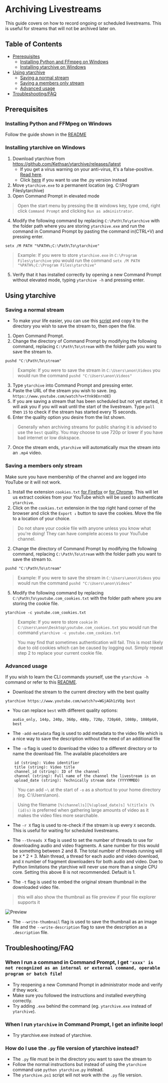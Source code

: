 # Archiving Livestreams
This guide covers on how to record ongoing or scheduled livestreams. This is useful for streams that will not be archived later on.

## Table of Contents
- [Prerequisites](#prerequisites)
   - [Installing Python and FFmpeg on Windows](#installing-python-and-ffmpeg-on-windows)
   - [Installing ytarchive on Windows](#installing-ytarchive-on-windows)
- [Using ytarchive](#using-ytarchive)
   - [Saving a normal stream](#saving-a-normal-stream)
   - [Saving a members only stream](#saving-a-members-only-stream)
   - [Advanced usage](#advanced-usage)
- [Troubleshooting/FAQ](#troubleshootingfaq)

## Prerequisites
### Installing Python and FFMpeg on Windows
Follow the guide shown in the [README](README.md#prerequisites)

### Installing ytarchive on Windows
1. Download ytarchive from https://github.com/Kethsar/ytarchive/releases/latest
   - If you get a virus warning on your anti-virus, it's a false-positive. [Read here](https://github.com/Kethsar/ytarchive/issues/9).
   - Click [here](#how-do-i-use-the-py-file-version-of-ytarchive-instead) if you want to use the .py version instead
2. Move `ytarchive.exe` to a permanent location (eg. C:\Program Files\ytarchive)
3. Open Command Prompt in elevated mode
> Open the start menu by pressing the ⊞ windows key, type cmd, right click `Command Prompt` and clicking `Run as administrator`.
4. Modify the following command by replacing `C:\Path\To\ytarchive` with the folder path where you are storing `ytarchive.exe` and run the command in Command Prompt by pasting the command in(CTRL+V) and pressing enter.
```
setx /M PATH "%PATH%;C:\Path\To\ytarchive"
```
>Example: If you were to store `ytarchive.exe` in `C:\Program Files\ytarchive` you would run the command `setx /M PATH "%PATH%;C:\Program Files\ytarchive"`
5. Verify that it has installed correctly by opening a new Command Prompt without elevated mode, typing `ytarchive -h` and pressing enter.

## Using ytarchive
### Saving a normal stream
* To make your life easier, you can use this [script](scripts/Windows/ytarchive.ps1) and copy it to the directory you wish to save the stream to, then open the file.
1. Open Command Prompt.
2. Change the directory of Command Prompt by modifying the following command, replacing `C:\Path\To\stream` with the folder path you want to save the stream to.
```
pushd "C:\Path\To\stream"
```
>Example: If you were to save the stream in `C:\Users\anon\Videos` you would run the command `pushd "C:\Users\anon\Videos"`
3. Type `ytarchive` into Command Prompt and pressing enter.
4. Paste the URL of the stream you wish to save. (eg. `https://www.youtube.com/watch?v=tYnk9EnrnOE`)
5. If you are saving a stream that has been scheduled but not yet started, it will ask you if you will wait until the start of the livestream. Type `poll` then `15` to check if the stream has started every 15 seconds.
6. Enter the quality option you desire from the list shown.
> Generally when archiving streams for public sharing it is advised to use the `best` quality. You may choose to use 720p or lower if you have bad internet or low diskspace.
7. Once the stream ends, `ytarchive` will automatically mux the stream into an `.mp4` video.

### Saving a members only stream
Make sure you have membership of the channel and are logged into YouTube or it will not work.
1. Install the extension `cookies.txt` [for Firefox](https://addons.mozilla.org/en-US/firefox/addon/cookies-txt/) or [for Chrome](https://chrome.google.com/webstore/detail/get-cookiestxt/bgaddhkoddajcdgocldbbfleckgcbcid). This will let us extract cookies from your YouTube which will be used to authenticate `ytarchive`.
2. Click on the `cookies.txt` extension in the top right hand corner of the browser and click the `Export ↓` button to save the cookies. Move the file to a location of your choice.
> Do not share your cookie file with anyone unless you know what you're doing! They can have complete access to your YouTube channel.
2. Change the directory of Command Prompt by modifying the following command, replacing `C:\Path\To\stream` with the folder path you want to save the stream to.
```
pushd "C:\Path\To\stream"
```
>Example: If you were to save the stream in `C:\Users\anon\Videos` you would run the command `pushd "C:\Users\anon\Videos"`
5. Modify the following command by replacing `C:\Path\To\youtube.com_cookies.txt` with the folder path where you are storing the cookie file.
```
ytarchive -c youtube.com_cookies.txt
```
>Example: If you were to store `cookie` in `C:\Users\anon\Desktop\youtube.com_cookies.txt` you would run the command `ytarchive -c youtube.com_cookies.txt`

>You may find that sometimes authentication will fail. This is most likely due to old cookies which can be caused by logging out. Simply repeat step 2 to replace your current cookie file.

### Advanced usage
If you wish to learn the CLI commands yourself, use the `ytarchive -h` command or refer to this [README](https://github.com/Kethsar/ytarchive/blob/master/README.md).
* Download the stream to the current directory with the best quality
```
ytarchive https://www.youtube.com/watch?v=WGjAGh1zVQg best
```

* You can replace `best` with different quality options:

   `audio_only, 144p, 240p, 360p, 480p, 720p, 720p60, 1080p, 1080p60, best`

* The `-add-metadata` flag is used to add metadata to the video file which is a nice way to save the description without the need of an additional file

* The `-o` flag is used to download the video to a different directory or to name the download file. The available placeholders are
```
	id (string): Video identifier
	title (string): Video title
	channel_id (string): ID of the channel
	channel (string): Full name of the channel the livestream is on
	upload_date (string): Technically stream date (YYYYMMDD)
```
> You can add `~\` at the start of `-o` as a shortcut to your home directory (eg. C:\Users\anon).

> Using the filename `[%(channel)s][%(upload_date)s] %(title)s (%(id)s)` is preferred when gathering large amounts of video as it makes the video files more searchable.

* The `-r X` flag is used to re-check if the stream is up every `X` seconds. This is useful for waiting for scheduled livestreams.

* The `--threads X` flag is used to set the number of threads to use for downloading audio and video fragments. A sane number for this would be something between 2 and 8.
The total number of threads running will be `X` * 2 + 3. Main thread, a thread for each audio and video download, and `X` number of fragment downloaders for both audio and video. Due to Python limitations the ytarchive will never use more than a single CPU core. Setting this above 8 is not recommended. Default is 1.

* The `-t` flag is used to embed the original stream thumbnail in the downloaded video file.

> this will also show the thumbnail as file preview if your file explorer supports it

![Preview](https://raw.githubusercontent.com/Lytexx/hollow_memories/master/assets/post_process_difference.png)

* The `--write-thumbnail` flag is used to save the thumbnail as an image file and the `--write-description` flag to save the description as a `.description` file.

## Troubleshooting/FAQ
### When I run a command in Command Prompt, I get `'xxxx' is not recognized as an internal or external command, operable program or batch file`!
- Try reopening a new Command Prompt in administrator mode and verify if they work.
- Make sure you followed the instructions and installed everything correctly.
- Try adding `.exe` behind the command (eg. `ytarchive.exe` instead of `ytarchive`).
### When I run `ytarchive` in Command Prompt, I get an infinite loop!
- Try ytarchive.exe instead of ytarchive.
### How do I use the `.py` file version of ytarchive instead?
- The `.py` file must be in the directory you want to save the stream to
- Follow the normal instructions but instead of using the `ytarchive` command use `python ytarchive.py` instead.
- The `ytarchive.ps1` script will not work with the `.py` file version.
